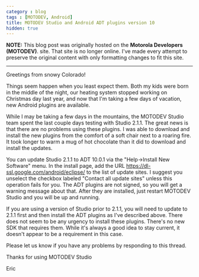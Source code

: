 ```yaml
---
category : blog
tags : [MOTODEV, Android]
title: MOTODEV Studio and Android ADT plugins version 10
hidden: true
---
```

**NOTE:** This blog post was originally hosted on the **Motorola Developers (MOTODEV)**. site. That site is no longer online. I've made every attempt to preserve the original content with only formatting changes to fit this site.

---

Greetings from snowy Colorado!

Things seem happen when you least expect them. Both my kids were born in
the middle of the night, our heating system stopped working on Christmas
day last year, and now that I'm taking a few days of vacation, new
Android plugins are available.

While I may be taking a few days in the mountains, the MOTODEV Studio
team spent the last couple days testing with Studio 2.1.1. The great
news is that there are no problems using these plugins. I was able to
download and install the new plugins from the comfort of a soft chair
next to a roaring fire. It took longer to warm a mug of hot chocolate
than it did to download and install the updates.

You can update Studio 2.1.1 to ADT 10.0.1 via the "Help-&gt;Install New
Software" menu. In the install page, add the URL
https://dl-ssl.google.com/android/eclipse/ to the list of update sites.
I suggest you unselect the checkbox labeled "Contact all update sites"
unless this operation fails for you. The ADT plugins are not signed, so
you will get a warning message about that. After they are installed,
just restart MOTODEV Studio and you will be up and running.

If you are using a version of Studio prior to 2.1.1, you will need to
update to 2.1.1 first and then install the ADT plugins as I've described
above. There does not seem to be any urgency to install these plugins.
There's no new SDK that requires them. While it's always a good idea to
stay current, it doesn't appear to be a requirement in this case.

Please let us know if you have any problems by responding to this
thread.

Thanks for using MOTODEV Studio

Eric
